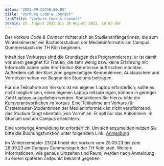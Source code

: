 ```yaml
---
datum: "2023-09-25T10:00:00"
title: "Vorkurs Code & Connect"
linkTitle: "Vorkurs Code & Connect"
termin: 25. August 2023 bis 28 August 2023, 10:00 Uhr
---
```


Der Vorkurs *Code & Connect* richtet sich an Studienanfängerinnen, die zum Wintersemester ein Bachelorstudium der Medieninformatik am Campus Gummersbach der TH Köln beginnen.

Inhalt des Vorkurses sind die Grundlagen des Programmierens, er ist damit vor allem geeignet für Frauen, die sehr wenig bzw. keine Erfahrung mit Informatik haben oder ihre (Schul-)Kenntnisse auffrischen möchten. Außerdem soll der Kurs zum gegenseitigen Kennenlernen, Austauschen und Vernetzen schon vor Beginn des Studiums beitragen.

Für die Teilnahme am Vorkurs ist ein eigener Laptop erforderlich; sollte es nicht möglich sein, einen eigenen Laptop mitzubringen, können in geringer Zahl Laptops ausgeliehen werden. Kontaktieren Sie hierzu bitte die [Kursverantwortlichen](https://www.th-koeln.de/personen/antonia.klatt/)  im Voraus.
Eine Teilnahme am Vorkurs für Erstsemester-Studentinnen der Medieninformatik ist nicht verpflichtend, das Studium fängt ebenfalls ‚von Vorne‘ an. Er soll nur das Ankommen im Studium und am Campus erleichtern.

Eine vorherige Anmeldung ist erforderlich. Um sich anzumelden nutzen Sie bitte die Buchungsfunktion unter folgendem Link: [Anmeldung](https://terminplaner6.dfn.de/b/c697661fe9b80532a5620f7217c6b0f9-304682)

Im Wintersemester 23/24 findet der Vorkurs vom 25.09.23 bis zum 28.09.23 am Campus Gummersbach der TH Köln statt. Weitere Informationen, wie genaue Uhrzeiten und Raum, werden nach Anmeldung zu einem späteren Zeitpunkt bekannt gegeben.
